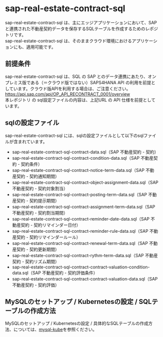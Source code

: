 # sap-real-estate-contract-sql

sap-real-estate-contract-sql は、主にエッジアプリケーションにおいて、SAPと連携された不動産契約データを保存するSQLテーブルを作成するためのレポジトリです。  
sap-real-estate-contract-sql は、そのままクラウド環境におけるアプリケーションにも、適用可能です。  

## 前提条件  
sap-real-estate-contract-sql は、SQL の SAP とのデータ連携にあたり、オンプレミス版である（＝クラウド版ではない）SAPS4HANA API の利用を前提としています。クラウド版APIを利用する場合は、ご注意ください。  
https://api.sap.com/api/OP_API_RECONTRACT_0001/overview  
本レポジトリ の sql設定ファイルの内容は、上記URL の API 仕様を前提としています。  

## sqlの設定ファイル

sap-real-estate-contract-sql には、sqlの設定ファイルとして以下のsqlファイルが含まれています。  

* sap-real-estate-contract-sql-contract-data.sql（SAP 不動産契約 - 契約）
* sap-real-estate-contract-sql-contract-condition-data.sql（SAP 不動産契約 - 契約条件）
* sap-real-estate-contract-sql-contract-notice-term-data.sql（SAP 不動産契約 - 契約通知期間）
* sap-real-estate-contract-sql-contract-object-assignment-data.sql（SAP 不動産契約 - 契約対象割当）
* sap-real-estate-contract-sql-contract-posting-term-data.sql（SAP 不動産契約 - 契約提示期間）
* sap-real-estate-contract-sql-contract-assignment-term-data.sql（SAP 不動産契約 - 契約割当期間）
* sap-real-estate-contract-sql-contract-reminder-date-data.sql（SAP 不動産契約 - 契約リマインダー日付）
* sap-real-estate-contract-sql-contract-reminder-rule-data.sql（SAP 不動産契約 - 契約リマインダールール）
* sap-real-estate-contract-sql-contract-renewal-term-data.sql（SAP 不動産契約 - 契約更新期間）
* sap-real-estate-contract-sql-contract-rythm-term-data.sql（SAP 不動産契約 - 契約リズム期間）
* sap-real-estate-contract-sql-contract-contract-valuation-condition-data.sql（SAP 不動産契約 - 契約評価条件）
* sap-real-estate-contract-sql-contract-contract-valuation-data.sql（SAP 不動産契約 - 契約評価）

## MySQLのセットアップ / Kubernetesの設定 / SQLテーブルの作成方法

MySQLのセットアップ / Kubernetesの設定 / 具体的なSQLテーブルの作成方法、については、[mysql-kube](https://github.com/latonaio/mysql-kube)を参照ください。

